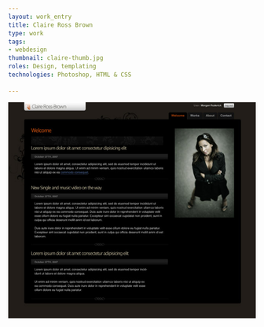 ```yaml
---
layout: work_entry
title: Claire Ross Brown
type: work
tags:
- webdesign
thumbnail: claire-thumb.jpg
roles: Design, templating
technologies: Photoshop, HTML & CSS

---
```


<img src="/assets/images/work/2010-06-22_claire_ross_brown.jpg" class="illustration" title="Screenshot 1" alt="Screenshot 1" />

